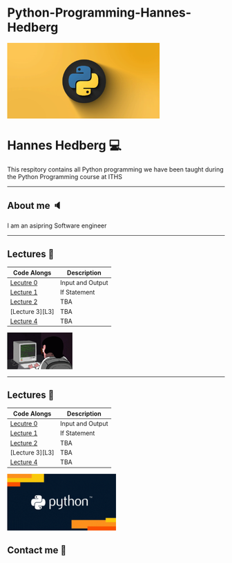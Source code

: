 # Python-Programming-Hannes-Hedberg

<img src="assets/banner.gif" alt="Coding man" width="70%" height="50%" />

# Hannes Hedberg :computer:

This respitory contains all Python programming we have been taught during the Python Programming course at ITHS

---

## About me :speaker:
I am an asipring Software engineer

---

## Lectures :notebook:

| Code Alongs                    | Description                        |
| ------------------------------ | ---------------------------------- |
| [Lecutre 0][l0]                | Input and Output                   |
| [Lecture 1][l1]                | If Statement                       |
| [Lecture 2][l2]                | TBA                                |
| [Lecture 3][L3]                | TBA                                |
| [Lecture 4][l4]                | TBA                                |

<img src="assets/coding.gif" alt="Coding man" width="30%" height="20%" />

<!-- | [Programmering 1][prog1]           | first programming course (gymnasiet)   | -->

[l0]: https://github.com/Hannesssss/Python-Programming-Hannes-Hedberg/blob/main/Code_Along/L0-input-output.ipynb
[l1]: https://github.com/Hannesssss/Python-Programming-Hannes-Hedberg/blob/main/Code_Along/L1-if-statements.ipynb
[l2]: 
[l3]: 
[l4]: 
[l5]: 

---

## Lectures :notebook:

| Code Alongs                    | Description                        |
| ------------------------------ | ---------------------------------- |
| [Lecutre 0][l0]                | Input and Output                   |
| [Lecture 1][l1]                | If Statement                       |
| [Lecture 2][l2]                | TBA                                |
| [Lecture 3][L3]                | TBA                                |
| [Lecture 4][l4]                | TBA                                |


<!-- | [Programmering 1][prog1]           | first programming course (gymnasiet)   | -->

[l0]: https://github.com/Hannesssss/Python-Programming-Hannes-Hedberg/blob/main/Code_Along/L0-input-output.ipynb
[l1]: https://github.com/Hannesssss/Python-Programming-Hannes-Hedberg/blob/main/Code_Along/L1-if-statements.ipynb
[l2]: 
[l3]: 
[l4]: 
[l5]: 

<img src="assets/Python_Text.gif" alt="Coding man" width="50%" height="20%" />

## Contact me :email:
    

